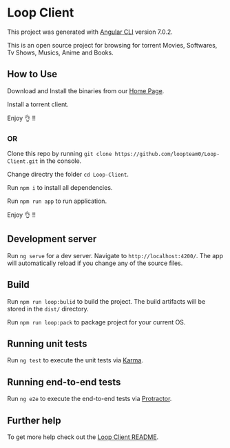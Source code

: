 # Loop Client

This project was generated with [Angular CLI](https://github.com/angular/angular-cli) version 7.0.2.

This is an open source project for browsing for torrent Movies, Softwares, Tv Shows, Musics, Anime and Books.

## How to Use
Download and Install the binaries from our [Home Page](https://loopteam0.github.io).

Install a torrent client.

Enjoy 👌 !!

### OR

Clone this repo by running `git clone https://github.com/loopteam0/Loop-Client.git` in the console.

Change directry the folder `cd Loop-Client`.

Run `npm i` to install all dependencies.

Run `npm run app` to run application.

Enjoy 👌 !!
 


## Development server

Run `ng serve` for a dev server. Navigate to `http://localhost:4200/`. The app will automatically reload if you change any of the source files.

## Build

Run `npm run loop:bulid` to build the project. The build artifacts will be stored in the `dist/` directory.

Run `npm run loop:pack` to package project for your current OS.

## Running unit tests

Run `ng test` to execute the unit tests via [Karma](https://karma-runner.github.io).

## Running end-to-end tests

Run `ng e2e` to execute the end-to-end tests via [Protractor](http://www.protractortest.org/).

## Further help

To get more help check out the [Loop Client README](https://loopteam0.github.io/pages/Readme.html).
